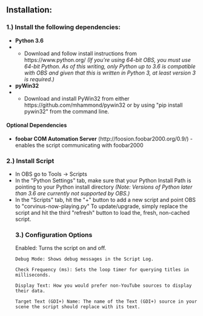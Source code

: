 <h2>Installation:</h2>

<h3>1.) Install the following dependencies:</h3>
<ul>
	<li><b>Python 3.6</b></li>
	<li><ul><li>Download and follow install instructions from https://www.python.org/ <i>(If you're using 64-bit OBS, you must use 64-bit Python. As of this writing, only Python up to 3.6 is compatible with OBS and given that this is written in Python 3, at least version 3 is required.)</i></li></ul></li>
	<li><b>pyWin32</b></li>
	<li><ul><li>Download and install PyWin32 from either https://github.com/mhammond/pywin32 or by using "pip install pywin32" from the command line.</i></li></ul></li>
	</ul>
	<h4>Optional Dependencies</h4>
	<ul>
	<li><b>foobar COM Automation Server</b> (http://foosion.foobar2000.org/0.9/) - enables the script communicating with foobar2000</li>
	</ul>
<h3>2.) Install Script</h3>
	<ul>
	<li>In OBS go to Tools -> Scripts</li>
	<li>In the "Python Settings" tab, make sure that your Python Install Path is pointing to your Python install directory <i>(Note: Versions of Python later than 3.6 are currently not supported by OBS.)</i></li>
	<li>In the "Scripts" tab, hit the "+" button to add a new script and point OBS to "corvinus-now-playing.py" To update/upgrade, simply replace the script and hit the third "refresh" button to load the, fresh, non-cached script.</li>
<h3>3.) Configuration Options</h3>
	Enabled: Turns the script on and off.
		
	Debug Mode: Shows debug messages in the Script Log.
		
	Check Frequency (ms): Sets the loop timer for querying titles in milliseconds.
		
	Display Text: How you would prefer non-YouTube sources to display their data.
		
	Target Text (GDI+) Name: The name of the Text (GDI+) source in your scene the script should replace with its text.
